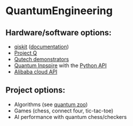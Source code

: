 # QuantumEngineering
## Hardware/software options:
- [qiskit](https://www.ibm.com/quantum/qiskit) ([documentation](https://docs.quantum.ibm.com/guides))
- [Project Q](https://my.projectq.co/)
- [Qutech demonstrators](https://qutech.nl/demonstrators/)
- [Quantum Inpspire](https://www.quantum-inspire.com/) with the [Python API](https://www.quantum-inspire.com/kbase/low-level-api/)
- [Alibaba cloud API](https://github.com/alibaba/acqdp)

## Project options:
- Algorithms (see [quantum zoo](https://quantumalgorithmzoo.org/))
- Games (chess, connect four, tic-tac-toe)
- AI performance with quantum chess/checkers
